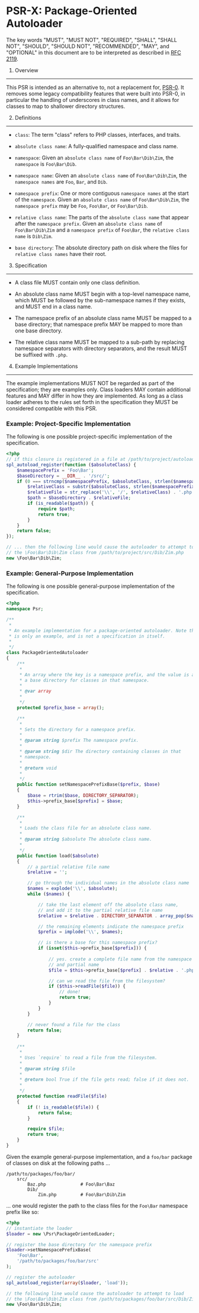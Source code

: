 PSR-X: Package-Oriented Autoloader
==================================

The key words "MUST", "MUST NOT", "REQUIRED", "SHALL", "SHALL NOT", "SHOULD",
"SHOULD NOT", "RECOMMENDED", "MAY", and "OPTIONAL" in this document are to be
interpreted as described in [RFC 2119](http://tools.ietf.org/html/rfc2119).


1. Overview
-----------

This PSR is intended as an alternative to, not a replacement for,
[PSR-0](https://github.com/php-fig/fig-standards/blob/master/accepted/PSR-0.md).
It removes some legacy compatibility features that were built into PSR-0, in
particular the handling of underscores in class names, and it allows for
classes to map to shallower directory structures.


2. Definitions
--------------

- `class`: The term "class" refers to PHP classes, interfaces, and traits.

- `absolute class name`: A fully-qualified namespace and class name.

- `namespace`: Given an `absolute class name` of `Foo\Bar\Dib\Zim`, the
  `namespace` is `Foo\Bar\Dib`.

- `namespace name`: Given an `absolute class name` of `Foo\Bar\Dib\Zim`, the
  `namespace names` are `Foo`, `Bar`, and `Dib`.

- `namespace prefix`: One or more contiguous `namespace names` at the start of
  the `namespace`. Given an `absolute class name` of `Foo\Bar\Dib\Zim`, the
  `namespace prefix` may be `Foo`, `Foo\Bar`, or `Foo\Bar\Dib`.

- `relative class name`: The parts of the `absolute class name` that appear
  after the `namespace prefix`. Given an `absolute class name` of
  `Foo\Bar\Dib\Zim` and a `namespace prefix` of `Foo\Bar`, the `relative class
  name` is `Dib\Zim`.

- `base directory`: The absolute directory path on disk where the files for
  `relative class names` have their root.


3. Specification
----------------

- A class file MUST contain only one class definition.

- An absolute class name MUST begin with a top-level namespace name, which
  MUST be followed by the sub-namespace names if they exists, and MUST end in a
  class name.

- The namespace prefix of an absolute class name MUST be mapped to a base
  directory; that namespace prefix MAY be mapped to more than one base
  directory.

- The relative class name MUST be mapped to a sub-path by replacing namespace
  separators with directory separators, and the result MUST be suffixed with
  `.php`.


4. Example Implementations
--------------------------

The example implementations MUST NOT be regarded as part of the specification;
they are examples only. Class loaders MAY contain additional features and MAY
differ in how they are implemented. As long as a class loader adheres to the
rules set forth in the specification they MUST be considered compatible
with this PSR.


### Example: Project-Specific Implementation

The following is one possible project-specific implementation of the
specification.

```php
<?php
// if this closure is registered in a file at /path/to/project/autoload.php ...
spl_autoload_register(function ($absoluteClass) {
    $namespacePrefix = 'Foo\Bar';
    $baseDirectory = __DIR__ . '/src/';
    if (0 === strncmp($namespacePrefix, $absoluteClass, strlen($namespacePrefix))) {
        $relativeClass = substr($absoluteClass, strlen($namespacePrefix));
        $relativeFile = str_replace('\\', '/', $relativeClass) . '.php';
        $path = $baseDirectory . $relativeFile;
        if (is_readable($path)) {
            require $path;
            return true;
        }
    }
    return false;
});

// ... then the following line would cause the autoloader to attempt to load
// the \Foo\Bar\Dib\Zim class from /path/to/project/src/Dib/Zim.php
new \Foo\Bar\Dib\Zim;
```


### Example: General-Purpose Implementation

The following is one possible general-purpose implementation of the
specification.

```php
<?php
namespace Psr;

/**
 * 
 * An example implementation for a package-oriented autoloader. Note that this
 * is only an example, and is not a specification in itself.
 * 
 */
class PackageOrientedAutoloader
{
    /**
     * 
     * An array where the key is a namespace prefix, and the value is a
     * a base directory for classes in that namespace.
     * 
     * @var array
     * 
     */
    protected $prefix_base = array();

    /**
     * 
     * Sets the directory for a namespace prefix.
     * 
     * @param string $prefix The namespace prefix.
     * 
     * @param string $dir The directory containing classes in that
     * namespace.
     * 
     * @return void
     * 
     */
    public function setNamespacePrefixBase($prefix, $base)
    {
        $base = rtrim($base, DIRECTORY_SEPARATOR);
        $this->prefix_base[$prefix] = $base;
    }

    /**
     * 
     * Loads the class file for an absolute class name.
     * 
     * @param string $absolute The absolute class name.
     * 
     */
    public function load($absolute)
    {
        // a partial relative file name
        $relative = '';

        // go through the individual names in the absolute class name
        $names = explode('\\', $absolute);
        while ($names) {

            // take the last element off the absolute class name,
            // and add it to the partial relative file name
            $relative = $relative . DIRECTORY_SEPARATOR . array_pop($names);

            // the remaining elements indicate the namespace prefix
            $prefix = implode('\\', $names);

            // is there a base for this namespace prefix?
            if (isset($this->prefix_base[$prefix])) {
                
                // yes. create a complete file name from the namespace dir
                // and partial name
                $file = $this->prefix_base[$prefix] . $relative . '.php';

                // can we read the file from the filesystem?
                if ($this->readFile($file)) {
                    // done!
                    return true;
                }
            }
        }

        // never found a file for the class
        return false;
    }
    
    /**
     * 
     * Uses `require` to read a file from the filesystem.
     * 
     * @param string $file
     * 
     * @return bool True if the file gets read; false if it does not.
     * 
     */
    protected function readFile($file)
    {
        if (! is_readable($file)) {
            return false;
        }

        require $file;
        return true;
    }
}
```

Given the example general-purpose implementation, and a `foo/bar` package of
classes on disk at the following paths ...

    /path/to/packages/foo/bar/
        src/
            Baz.php             # Foo\Bar\Baz
            Dib/
                Zim.php         # Foo\Bar\Dib\Zim

... one would register the path to the class files for the `Foo\Bar` namespace
prefix like so:

```php
<?php
// instantiate the loader
$loader = new \Psr\PackageOrientedLoader;

// register the base directory for the namespace prefix
$loader->setNamespacePrefixBase(
    'Foo\Bar',
    '/path/to/packages/foo/bar/src'
);

// register the autoloader
spl_autoload_register(array($loader, 'load'));

// the following line would cause the autoloader to attempt to load
// the \Foo\Bar\Dib\Zim class from /path/to/packages/foo/bar/src/Dib/Zim.php
new \Foo\Bar\Dib\Zim;
```
